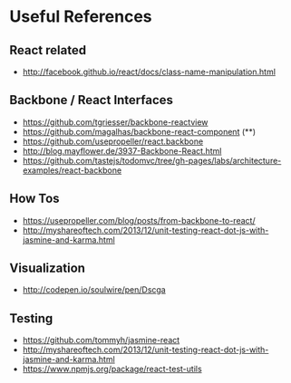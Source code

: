 Useful References
=================

React related
-------------

- http://facebook.github.io/react/docs/class-name-manipulation.html


Backbone / React Interfaces
---------------------------

- https://github.com/tgriesser/backbone-reactview
- https://github.com/magalhas/backbone-react-component (**)
- https://github.com/usepropeller/react.backbone
- http://blog.mayflower.de/3937-Backbone-React.html
- https://github.com/tastejs/todomvc/tree/gh-pages/labs/architecture-examples/react-backbone


How Tos
-------

- https://usepropeller.com/blog/posts/from-backbone-to-react/
- http://myshareoftech.com/2013/12/unit-testing-react-dot-js-with-jasmine-and-karma.html


Visualization
-------------

- http://codepen.io/soulwire/pen/Dscga


Testing
----------

- https://github.com/tommyh/jasmine-react
- http://myshareoftech.com/2013/12/unit-testing-react-dot-js-with-jasmine-and-karma.html
- https://www.npmjs.org/package/react-test-utils